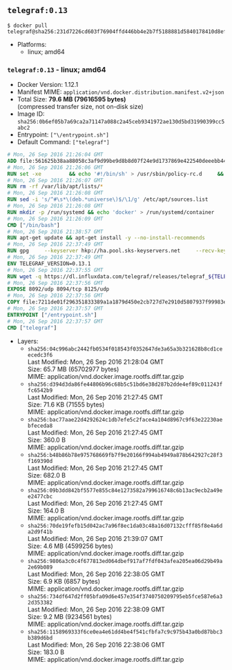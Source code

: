 ## `telegraf:0.13`

```console
$ docker pull telegraf@sha256:231d7226cd603f76904ffd446bb4e2b7f5188881d5840178410d8efb66546630
```

-	Platforms:
	-	linux; amd64

### `telegraf:0.13` - linux; amd64

-	Docker Version: 1.12.1
-	Manifest MIME: `application/vnd.docker.distribution.manifest.v2+json`
-	Total Size: **79.6 MB (79616595 bytes)**  
	(compressed transfer size, not on-disk size)
-	Image ID: `sha256:0b6ef05b7a69ca2a71147a088c2a45ceb9341972ae130d5bd31990399cc5abc2`
-	Entrypoint: `["\/entrypoint.sh"]`
-	Default Command: `["telegraf"]`

```dockerfile
# Mon, 26 Sep 2016 21:26:04 GMT
ADD file:561625b38aa88058c3af9d99be9d8b8d07f24e9d1737869e422540deeebb4443 in / 
# Mon, 26 Sep 2016 21:26:06 GMT
RUN set -xe 		&& echo '#!/bin/sh' > /usr/sbin/policy-rc.d 	&& echo 'exit 101' >> /usr/sbin/policy-rc.d 	&& chmod +x /usr/sbin/policy-rc.d 		&& dpkg-divert --local --rename --add /sbin/initctl 	&& cp -a /usr/sbin/policy-rc.d /sbin/initctl 	&& sed -i 's/^exit.*/exit 0/' /sbin/initctl 		&& echo 'force-unsafe-io' > /etc/dpkg/dpkg.cfg.d/docker-apt-speedup 		&& echo 'DPkg::Post-Invoke { "rm -f /var/cache/apt/archives/*.deb /var/cache/apt/archives/partial/*.deb /var/cache/apt/*.bin || true"; };' > /etc/apt/apt.conf.d/docker-clean 	&& echo 'APT::Update::Post-Invoke { "rm -f /var/cache/apt/archives/*.deb /var/cache/apt/archives/partial/*.deb /var/cache/apt/*.bin || true"; };' >> /etc/apt/apt.conf.d/docker-clean 	&& echo 'Dir::Cache::pkgcache ""; Dir::Cache::srcpkgcache "";' >> /etc/apt/apt.conf.d/docker-clean 		&& echo 'Acquire::Languages "none";' > /etc/apt/apt.conf.d/docker-no-languages 		&& echo 'Acquire::GzipIndexes "true"; Acquire::CompressionTypes::Order:: "gz";' > /etc/apt/apt.conf.d/docker-gzip-indexes 		&& echo 'Apt::AutoRemove::SuggestsImportant "false";' > /etc/apt/apt.conf.d/docker-autoremove-suggests
# Mon, 26 Sep 2016 21:26:07 GMT
RUN rm -rf /var/lib/apt/lists/*
# Mon, 26 Sep 2016 21:26:08 GMT
RUN sed -i 's/^#\s*\(deb.*universe\)$/\1/g' /etc/apt/sources.list
# Mon, 26 Sep 2016 21:26:08 GMT
RUN mkdir -p /run/systemd && echo 'docker' > /run/systemd/container
# Mon, 26 Sep 2016 21:26:09 GMT
CMD ["/bin/bash"]
# Mon, 26 Sep 2016 21:38:57 GMT
RUN apt-get update && apt-get install -y --no-install-recommends 		ca-certificates 		curl 		wget 	&& rm -rf /var/lib/apt/lists/*
# Mon, 26 Sep 2016 22:37:49 GMT
RUN gpg     --keyserver hkp://ha.pool.sks-keyservers.net     --recv-keys 05CE15085FC09D18E99EFB22684A14CF2582E0C5
# Mon, 26 Sep 2016 22:37:49 GMT
ENV TELEGRAF_VERSION=0.13.1
# Mon, 26 Sep 2016 22:37:55 GMT
RUN wget -q https://dl.influxdata.com/telegraf/releases/telegraf_${TELEGRAF_VERSION}_amd64.deb.asc &&     wget -q https://dl.influxdata.com/telegraf/releases/telegraf_${TELEGRAF_VERSION}_amd64.deb &&     gpg --batch --verify telegraf_${TELEGRAF_VERSION}_amd64.deb.asc telegraf_${TELEGRAF_VERSION}_amd64.deb &&     dpkg -i telegraf_${TELEGRAF_VERSION}_amd64.deb &&     rm -f telegraf_${TELEGRAF_VERSION}_amd64.deb*
# Mon, 26 Sep 2016 22:37:56 GMT
EXPOSE 8092/udp 8094/tcp 8125/udp
# Mon, 26 Sep 2016 22:37:56 GMT
COPY file:7211de01f296351833389a1a1879d450e2cb727d7e2910d5807937f99983edf7 in /entrypoint.sh 
# Mon, 26 Sep 2016 22:37:57 GMT
ENTRYPOINT ["/entrypoint.sh"]
# Mon, 26 Sep 2016 22:37:57 GMT
CMD ["telegraf"]
```

-	Layers:
	-	`sha256:04c996abc2442fb0534f018543f0352647de3a65a3b321628b8cd1ceecedc3f6`  
		Last Modified: Mon, 26 Sep 2016 21:28:04 GMT  
		Size: 65.7 MB (65702977 bytes)  
		MIME: application/vnd.docker.image.rootfs.diff.tar.gzip
	-	`sha256:d394d3da86fe44806b96c68b5c51bd6e38d287b2dde4ef89c011243ffc6542b9`  
		Last Modified: Mon, 26 Sep 2016 21:27:45 GMT  
		Size: 71.6 KB (71555 bytes)  
		MIME: application/vnd.docker.image.rootfs.diff.tar.gzip
	-	`sha256:bac77aae22d4292624c1db7efe5c2face4a104d8967c9f63e22230aebfeceda8`  
		Last Modified: Mon, 26 Sep 2016 21:27:45 GMT  
		Size: 360.0 B  
		MIME: application/vnd.docker.image.rootfs.diff.tar.gzip
	-	`sha256:b48b86b78e975768669fb7f9e20166f994ab4949a878b642927c28f3f169390d`  
		Last Modified: Mon, 26 Sep 2016 21:27:45 GMT  
		Size: 682.0 B  
		MIME: application/vnd.docker.image.rootfs.diff.tar.gzip
	-	`sha256:09b3dd842bf5577e855c84e1273582a799616748c6b13ac9ecb2a49ee2477cbc`  
		Last Modified: Mon, 26 Sep 2016 21:27:45 GMT  
		Size: 164.0 B  
		MIME: application/vnd.docker.image.rootfs.diff.tar.gzip
	-	`sha256:70de19fefb15d042ac7a96f8ec1da03c48a16d07132cfff85f8e4a6da2d9f41b`  
		Last Modified: Mon, 26 Sep 2016 21:39:07 GMT  
		Size: 4.6 MB (4599256 bytes)  
		MIME: application/vnd.docker.image.rootfs.diff.tar.gzip
	-	`sha256:9806a3c0c4f677813ed064dbef917af7fdf043afea205ea06d29b49a2e69b089`  
		Last Modified: Mon, 26 Sep 2016 22:38:05 GMT  
		Size: 6.9 KB (6857 bytes)  
		MIME: application/vnd.docker.image.rootfs.diff.tar.gzip
	-	`sha256:734df647d2ff05bfa09d6e457e354f3740750209795eb5fce587e6a32d353382`  
		Last Modified: Mon, 26 Sep 2016 22:38:09 GMT  
		Size: 9.2 MB (9234561 bytes)  
		MIME: application/vnd.docker.image.rootfs.diff.tar.gzip
	-	`sha256:1158969333f6ce0ea4e61dd4be4f541cfbfa7c9c975b43a0bd87bbc3b389d6bd`  
		Last Modified: Mon, 26 Sep 2016 22:38:06 GMT  
		Size: 183.0 B  
		MIME: application/vnd.docker.image.rootfs.diff.tar.gzip
